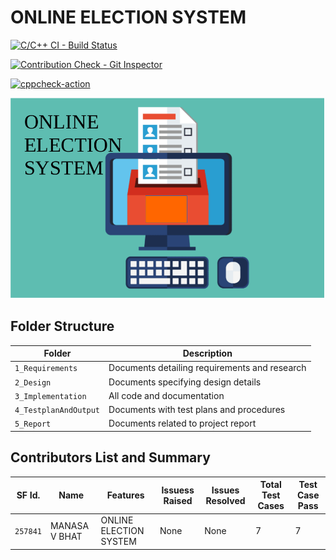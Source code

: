 # ONLINE ELECTION SYSTEM

[![C/C++ CI - Build Status](https://github.com/257841/Miniproject/actions/workflows/cbuild.yml/badge.svg)](https://github.com/257841/Miniproject/actions/workflows/cbuild.yml)

[![Contribution Check - Git Inspector](https://github.com/257841/Miniproject/actions/workflows/gitinspector.yml/badge.svg)](https://github.com/257841/Miniproject/actions/workflows/gitinspector.yml)

[![cppcheck-action](https://github.com/257841/Miniproject/actions/workflows/cppcheck.yml/badge.svg)](https://github.com/257841/Miniproject/actions/workflows/cppcheck.yml)



![](https://github.com/257841/Miniproject/blob/main/1_Requirements/poster.png)

## Folder Structure
|Folder               | Description
|---------------------|------------------------------------------
|`1_Requirements`     | Documents detailing requirements and research
|`2_Design`           | Documents specifying design details
|`3_Implementation`   | All code and documentation
|`4_TestplanAndOutput`| Documents with test plans and procedures
|`5_Report`           | Documents related to project report


## Contributors List and Summary

SF Id. |  Name   |    Features    | Issuess Raised |Issues Resolved|Total Test Cases|Test Case Pass
-------|---------|----------------|----------------|---------------|-------------|--------------
`257841` | MANASA V BHAT  | ONLINE ELECTION SYSTEM    | None     | None  | 7   | 7 |     

